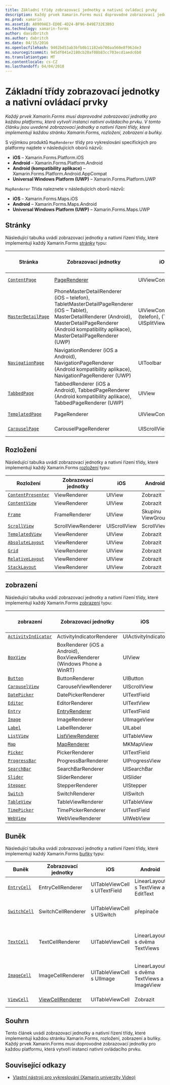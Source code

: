 ```yaml
---
title: Základní třídy zobrazovací jednotky a nativní ovládací prvky
description: Každý prvek Xamarin.Forms musí doprovodné zobrazovací jednotky pro každou platformu, která vytvoří instanci nativní ovládacího prvku. V tomto článku jsou uvedené zobrazovací jednotky a nativní řízení třídy, které implementují každou stránku Xamarin.Forms, rozložení, zobrazení a buňky.
ms.prod: xamarin
ms.assetid: A8909AE3-ED0E-4D24-BF96-B49E732E3B93
ms.technology: xamarin-forms
author: davidbritch
ms.author: dabritch
ms.date: 04/15/2016
ms.openlocfilehash: 9402bd53ab3bfb0b11182eb700aa560e8f962de3
ms.sourcegitcommit: 945df041e2180cb20af08b83cc703ecd1aedc6b0
ms.translationtype: MT
ms.contentlocale: cs-CZ
ms.lasthandoff: 04/04/2018
---
```

# <a name="renderer-base-classes-and-native-controls"></a>Základní třídy zobrazovací jednotky a nativní ovládací prvky

_Každý prvek Xamarin.Forms musí doprovodné zobrazovací jednotky pro každou platformu, která vytvoří instanci nativní ovládacího prvku. V tomto článku jsou uvedené zobrazovací jednotky a nativní řízení třídy, které implementují každou stránku Xamarin.Forms, rozložení, zobrazení a buňky._

S výjimkou produktů `MapRenderer` třídy pro vykreslování specifických pro platformy najdete v následujících oborů názvů:

- **iOS** – Xamarin.Forms.Platform.iOS
- **Android** – Xamarin.Forms.Platform.Android
- **Android (kompatibility aplikace)** – Xamarin.Forms.Platform.Android.AppCompat
- **Universal Windows Platform (UWP)** – Xamarin.Forms.Platform.UWP

`MapRenderer` Třída naleznete v následujících oborů názvů:

- **iOS** – Xamarin.Forms.Maps.iOS
- **Android** – Xamarin.Forms.Maps.Android
- **Universal Windows Platform (UWP)** – Xamarin.Forms.Maps.UWP

## <a name="pages"></a>Stránky

Následující tabulka uvádí zobrazovací jednotky a nativní řízení třídy, které implementují každý Xamarin.Forms [stránky](~/xamarin-forms/user-interface/controls/pages.md) typu:

|Stránka|Zobrazovací jednotky|iOS|Android|Android (kompatibility aplikace)|UWP|
|--- |--- |--- |--- |--- |--- |
|[`ContentPage`](https://developer.xamarin.com/api/type/Xamarin.Forms.ContentPage/)|[PageRenderer](~/xamarin-forms/app-fundamentals/custom-renderer/contentpage.md)|UIViewController|Skupinu ViewGroup||FrameworkElement|
|[`MasterDetailPage`](https://developer.xamarin.com/api/type/Xamarin.Forms.MasterDetailPage/)|PhoneMasterDetailRenderer (iOS – telefon), TabletMasterDetailPageRenderer (iOS – Tablet), MasterDetailRenderer (Android), MasterDetailPageRenderer (Android kompatibility aplikace), MasterDetailPageRenderer (UWP)|UIViewController (telefon), (Tablet) UISplitViewController|DrawerLayout (v4)|DrawerLayout (v4)|FrameworkElement (vlastní kontrola)|
|[`NavigationPage`](https://developer.xamarin.com/api/type/Xamarin.Forms.NavigationPage/)|NavigationRenderer (iOS a Android), NavigationPageRenderer (Android kompatibility aplikace), NavigationPageRenderer (UWP)|UIToolbar|Skupinu ViewGroup|Skupinu ViewGroup|FrameworkElement (vlastní kontrola)|
|[`TabbedPage`](https://developer.xamarin.com/api/type/Xamarin.Forms.TabbedPage/)|TabbedRenderer (iOS a Android), TabbedPageRenderer (Android kompatibility aplikace), TabbedPageRenderer (UWP)|UIView|ViewPager|ViewPager|FrameworkElement (Pivot)|
|[`TemplatedPage`](https://developer.xamarin.com/api/type/Xamarin.Forms.TemplatedPage/)|PageRenderer|UIViewController|Skupinu ViewGroup||FrameworkElement|
|[`CarouselPage`](https://developer.xamarin.com/api/type/Xamarin.Forms.CarouselPage/)|CarouselPageRenderer|UIScrollView|ViewPager|ViewPager|FrameworkElement (FlipView)|

## <a name="layouts"></a>Rozložení

Následující tabulka uvádí zobrazovací jednotky a nativní řízení třídy, které implementují každý Xamarin.Forms [rozložení](~/xamarin-forms/user-interface/controls/layouts.md) typu:

|Rozložení|Zobrazovací jednotky|iOS|Android|UWP|
|--- |--- |--- |--- |--- |
|[`ContentPresenter`](https://developer.xamarin.com/api/type/Xamarin.Forms.ContentPresenter/)|ViewRenderer|UIView|Zobrazit|FrameworkElement|
|[`ContentView`](https://developer.xamarin.com/api/type/Xamarin.Forms.ContentView/)|ViewRenderer|UIView|Zobrazit|FrameworkElement|
|[`Frame`](https://developer.xamarin.com/api/type/Xamarin.Forms.Frame/)|FrameRenderer|UIView|Skupinu ViewGroup|Ohraničení|
|[`ScrollView`](https://developer.xamarin.com/api/type/Xamarin.Forms.ScrollView/)|ScrollViewRenderer|UIScrollView|ScrollView|ScrollViewer|
|[`TemplatedView`](https://developer.xamarin.com/api/type/Xamarin.Forms.TemplatedView/)|ViewRenderer|UIView|Zobrazit|FrameworkElement|
|[`AbsoluteLayout`](https://developer.xamarin.com/api/type/Xamarin.Forms.AbsoluteLayout/)|ViewRenderer|UIView|Zobrazit|FrameworkElement|
|[`Grid`](https://developer.xamarin.com/api/type/Xamarin.Forms.Grid/)|ViewRenderer|UIView|Zobrazit|FrameworkElement|
|[`RelativeLayout`](https://developer.xamarin.com/api/type/Xamarin.Forms.RelativeLayout/)|ViewRenderer|UIView|Zobrazit|FrameworkElement|
|[`StackLayout`](https://developer.xamarin.com/api/type/Xamarin.Forms.StackLayout/)|ViewRenderer|UIView|Zobrazit|FrameworkElement|

## <a name="views"></a>zobrazení

Následující tabulka uvádí zobrazovací jednotky a nativní řízení třídy, které implementují každý Xamarin.Forms [zobrazení](~/xamarin-forms/user-interface/controls/views.md) typu:

|zobrazení|Zobrazovací jednotky|iOS|Android|Android (kompatibility aplikace)|UWP|
|--- |--- |--- |--- |--- |--- |
|[`ActivityIndicator`](https://developer.xamarin.com/api/type/Xamarin.Forms.ActivityIndicator/)|ActivityIndicatorRenderer|UIActivityIndicator|ProgressBar||ProgressBar|
|[`BoxView`](https://developer.xamarin.com/api/type/Xamarin.Forms.BoxView/)|BoxRenderer (iOS a Android), BoxViewRenderer (Windows Phone a WinRT)|UIView|Skupinu ViewGroup||rámeček|
|[`Button`](https://developer.xamarin.com/api/type/Xamarin.Forms.Button/)|ButtonRenderer|UIButton|Tlačítko|AppCompatButton|Tlačítko|
|[`CarouselView`](https://developer.xamarin.com/api/type/Xamarin.Forms.CarouselView/)|CarouselViewRenderer|UIScrollView|RecyclerView||FlipView|
|[`DatePicker`](https://developer.xamarin.com/api/type/Xamarin.Forms.DatePicker/)|DatePickerRenderer|UITextField|EditText||DatePicker|
|[`Editor`](https://developer.xamarin.com/api/type/Xamarin.Forms.Editor/)|EditorRenderer|UITextView|EditText||TextBox|
|[`Entry`](https://developer.xamarin.com/api/type/Xamarin.Forms.Entry/)|[EntryRenderer](~/xamarin-forms/app-fundamentals/custom-renderer/entry.md)|UITextField|EditText||TextBox|
|[`Image`](https://developer.xamarin.com/api/type/Xamarin.Forms.Image/)|ImageRenderer|UIImageView|ImageView||Image|
|[`Label`](https://developer.xamarin.com/api/type/Xamarin.Forms.Label/)|LabelRenderer|UILabel|TextView||TextBlock|
|[`ListView`](https://developer.xamarin.com/api/type/Xamarin.Forms.ListView/)|[ListViewRenderer](~/xamarin-forms/app-fundamentals/custom-renderer/listview.md)|UITableView|ListView||ListView|
|[`Map`](https://developer.xamarin.com/api/type/Xamarin.Forms.Maps.Map/)|[MapRenderer](~/xamarin-forms/app-fundamentals/custom-renderer/map/index.md)|MKMapView|MapView||MapControl|
|[`Picker`](https://developer.xamarin.com/api/type/Xamarin.Forms.Picker/)|PickerRenderer|UITextField|EditText|EditText|ComboBox|
|[`ProgressBar`](https://developer.xamarin.com/api/type/Xamarin.Forms.ProgressBar/)|ProgressBarRenderer|UIProgressView|ProgressBar||ProgressBar|
|[`SearchBar`](https://developer.xamarin.com/api/type/Xamarin.Forms.SearchBar/)|SearchBarRenderer|UISearchBar|SearchView||AutoSuggestBox|
|[`Slider`](https://developer.xamarin.com/api/type/Xamarin.Forms.Slider/)|SliderRenderer|UISlider|SeekBar||Posuvník|
|[`Stepper`](https://developer.xamarin.com/api/type/Xamarin.Forms.Stepper/)|StepperRenderer|UIStepper|LinearLayout||Ovládací prvek|
|[`Switch`](https://developer.xamarin.com/api/type/Xamarin.Forms.Switch/)|SwitchRenderer|UISwitch|přepínače|SwitchCompat|ToggleSwitch|
|[`TableView`](https://developer.xamarin.com/api/type/Xamarin.Forms.TableView/)|TableViewRenderer|UITableView|ListView||ListView|
|[`TimePicker`](https://developer.xamarin.com/api/type/Xamarin.Forms.TimePicker/)|TimePickerRenderer|UITextField|EditText||TimePicker|
|[`WebView`](https://developer.xamarin.com/api/type/Xamarin.Forms.WebView/)|WebViewRenderer|UIWebView|WebView||WebView|

## <a name="cells"></a>Buněk

Následující tabulka uvádí zobrazovací jednotky a nativní řízení třídy, které implementují každý Xamarin.Forms [buňky](~/xamarin-forms/user-interface/controls/cells.md) typu:

|Buněk|Zobrazovací jednotky|iOS|Android|UWP|
|--- |--- |--- |--- |--- |
|[`EntryCell`](https://developer.xamarin.com/api/type/Xamarin.Forms.EntryCell/)|EntryCellRenderer|UITableViewCell s UITextField|LinearLayout s TextView a EditText|DataTemplate s textové pole|
|[`SwitchCell`](https://developer.xamarin.com/api/type/Xamarin.Forms.SwitchCell/)|SwitchCellRenderer|UITableViewCell s UISwitch|přepínače|DataTemplate mřížku obsahující TextBlock a ToggleSwitch|
|[`TextCell`](https://developer.xamarin.com/api/type/Xamarin.Forms.TextCell/)|TextCellRenderer|UITableViewCell|LinearLayout s dvěma TextViews|DataTemplate s StackPanel, který obsahuje dva objekty TextBlocks|
|[`ImageCell`](https://developer.xamarin.com/api/type/Xamarin.Forms.ImageCell/)|ImageCellRenderer|UITableViewCell s UIImage|LinearLayout s dvěma TextViews a ImageView|DataTemplate mřížku obsahující bitovou kopii a dva objekty TextBlocks|
|[`ViewCell`](https://developer.xamarin.com/api/type/Xamarin.Forms.ViewCell/)|[ViewCellRenderer](~/xamarin-forms/app-fundamentals/custom-renderer/viewcell.md)|UITableViewCell|Zobrazit|DataTemplate s ContentPresenter|

## <a name="summary"></a>Souhrn

Tento článek uvádí zobrazovací jednotky a nativní řízení třídy, které implementují každou stránku Xamarin.Forms, rozložení, zobrazení a buňky. Každý prvek Xamarin.Forms musí doprovodné zobrazovací jednotky pro každou platformu, která vytvoří instanci nativní ovládacího prvku.

## <a name="related-links"></a>Související odkazy

- [Vlastní nástroji pro vykreslování (Xamarin univerzity Video)](https://developer.xamarin.com/videos/cross-platform/xamarinforms-custom-renderers/)
